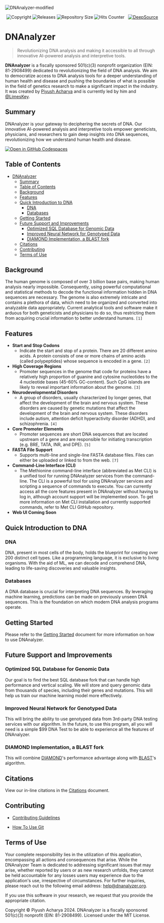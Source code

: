 ![DNAnalyzer-modified](https://user-images.githubusercontent.com/96280466/221687615-698969a1-8d39-4278-aa92-8f713625f165.png)


<p align=center><img src="https://img.shields.io/badge/copyright-2024-blue" alt="Copyright"> <img src="https://img.shields.io/github/v/release/VERISIMILITUDEX/DNAnalyzer" alt="Releases"> <img src="https://img.shields.io/github/repo-size/VerisimilitudeX/DNAnalyzer" alt="Repository Size"> <img src="https://hits.dwyl.com/verisimilitudeX/DNAnalyzer.svg?style=flat" alt="Hits Counter">  <img src="https://github.com/VerisimilitudeX/DNAnalyzer/actions/workflows/gradle.yml/badge.svg" alt=""> 
<a href="https://discord.gg/X3YCvGf2Ug"><img src="https://img.shields.io/discord/1033196198816915516" alt=""></a>
<a href="https://deepsource.io/gh/VerisimilitudeX/DNAnalyzer/?ref=repository-badge}"><img src="https://deepsource.io/gh/VerisimilitudeX/DNAnalyzer.svg/?label=active+issues&amp;show_trend=true&amp;token=9NBX3zsf0IZ3Nii3AApiX1Wa" alt="DeepSource" title="DeepSource"></a></p>

# DNAnalyzer

>Revolutionizing DNA analysis and making it accessible to all through innovative AI-powered analysis and interpretive tools.

<!--<a href="https://www.producthunt.com/posts/dnanalyzer?utm_source=badge-featured&utm_medium=badge&utm_souce=badge-dnanalyzer" target="_blank"><img src="https://api.producthunt.com/widgets/embed-image/v1/featured.svg?post_id=401710&theme=dark" alt="DNAnalyzer - Revolutionizing&#0032;AI&#0045;powered&#0032;accessible&#0032;DNA&#0032;analysis | Product Hunt" style="width: 250px; height: 54px;" width="250" height="54" /></a>-->

**DNAnalyzer** is a fiscally sponsored 501(c)(3) nonprofit organization (EIN: 81-2908499) dedicated to revolutionizing the field of DNA analysis. We aim to democratize access to DNA analysis tools for a deeper understanding of human health and disease and pushing the boundaries of what is possible in the field of genetics research to make a significant impact in the industry. It was created by [Piyush Acharya](github.com/VerisimilitudeX) and is currently led by him and [@LimesKey](github.com/LimesKey).

## Summary
DNAnalyzer is your gateway to deciphering the secrets of DNA. Our innovative AI-powered analysis and interpretive tools empower geneticists, physicians, and researchers to gain deep insights into DNA sequences, revolutionizing how we understand human health and disease.

[![Open in GitHub Codespaces](https://github.com/codespaces/badge.svg)](https://github.com/codespaces/new?hide_repo_select=true&ref=main&repo=519909104&machine=largePremiumLinux&location=WestUs&skip_quickstart=true&geo=UsWest)

## Table of Contents

- [DNAnalyzer](#dnanalyzer)
  - [Summary](#summary)
  - [Table of Contents](#table-of-contents)
  - [Background](#background)
  - [Features](#features)
  - [Quick Introduction to DNA](#quick-introduction-to-dna)
    - [DNA](#dna)
    - [Databases](#databases)
  - [Getting Started](#getting-started)
  - [Future Support and Improvements](#future-support-and-improvements)
    - [Optimized SQL Database for Genomic Data](#optimized-sql-database-for-genomic-data)
    - [Improved Neural Network for Genotyped Data](#improved-neural-network-for-genotyped-data)
    - [DIAMOND Implementation, a BLAST fork](#diamond-implementation-a-blast-fork)
  - [Citations](#citations)
  - [Contributing](#contributing)
  - [Terms of Use](#terms-of-use)


## <a name="background"></a>Background

The human genome is composed of over 3 billion base pairs, making human analysis nearly impossible. Consequently, using powerful computational and statistical methods to decode the functional information hidden in DNA sequences are necessary. The genome is also extremely intricate and contains a plethora of data, which need to be organized and converted into analyzable data appropriately. Current analytical tools and software make it arduous for both geneticists and physicians to do so, thus restricting them from acquiring crucial information to better understand humans. `[1]`

## <a name="features"></a>Features

* **Start and Stop Codons**
  * Indicate the start and stop of a protein. There are 20 different amino acids. A protein consists of one or more chains of amino acids (called polypeptides) whose sequence is encoded in a gene. `[2]`
* **High Coverage Regions**
  * Promoter sequences in the genome that code for proteins have a relatively high proportion of guanine and cytosine nucleotides to the 4 nucleotide bases (45-60% GC-content). Such CpG islands are likely to reveal important information about the genome. `[3]`
* **Neurodevelopmental Disorders**
  * A group of disorders, usually characterized by longer genes, that affect the development of the brain and nervous
                        system. These disorders are caused by genetic mutations that affect the development of the
                        brain and nervous system. These disorders include autism, attention deficit hyperactivity
                        disorder (ADHD), and schizophrenia. `[4]`
* **Core Promoter Elements**
  * Promoter sequences are short DNA sequences that are located upstream of a gene and are responsible for initiating transcription (e.g. BRE, TATA, INR, and DPE). `[5]`
* **FASTA File Support**
  * Supports multi-line and single-line FASTA database files. Files can either be uploaded or linked to from the web. `[7]`
* **Command-Line Interface (CLI)**
  * The Methionine command-line interface (abbreviated as Met CLI) is a unified tool for running DNAnalyzer services from the command-line. The CLI is a powerful tool for using DNAnalyzer services and scripting a sequence of commands to execute. You can currently access all the core features present in DNAnalyzer without having to log in, although account support will be implemented soon. To get more information on Met CLI installation and currently supported commands, refer to Met CLI GitHub repository.
* **Web UI Coming Soon**

## <a name="quick-introduction-to-dna"></a>Quick Introduction to DNA

### <a name="dna"></a>DNA

DNA, present in most cells of the body, holds the blueprint for creating over 200 distinct cell types. Like a programming language, it is exclusive to living organisms. With the aid of ML, we can decode and comprehend DNA, leading to life-saving discoveries and valuable insights.

### <a name="databases"></a>Databases

A DNA database is crucial for interpreting DNA sequences. By leveraging machine learning, predictions can be made on previously unseen DNA sequences. This is the foundation on which modern DNA analysis programs operate.

## <a name="getting-started"></a>Getting Started

Please refer to the [Getting Started](docs/getting-started.md) document for more information on how to use DNAnalyzer.

## Future Support and Improvements

### Optimized SQL Database for Genomic Data
 
Our goal is to find the best SQL database fork that can handle high performance and vertical scaling. We will store and query genomic data from thousands of species, including their genes and mutations. This will help us train our machine learning model more effectively.

### Improved Neural Network for Genotyped Data

This will bring the ability to use genotyped data from 3rd-party DNA testing services with our algorithm. In the future, to use this program, all you will need is a simple $99 DNA Test to be able to experience all the features of DNAnalyzer.

### DIAMOND Implementation, a BLAST fork

This will combine [DIAMOND](https://github.com/bbuchfink/diamond)'s performance advantage along with [BLAST](https://blast.ncbi.nlm.nih.gov/Blast.cgi")'s algorithm.

## Citations

View our in-line citations in the [Citations](docs/citations.md) document.

## Contributing

* [Contributing Guidelines](./docs/contributing/Contribution_Guidelines.md)

* [How To Use Git](./docs/contributing/CONTRIBUTING.md)

## Terms of Use

Your complete responsibility lies in the utilization of this application, encompassing all actions and consequences that arise. While the DNAnalyzer Team is dedicated to addressing significant issues that may arise, whether reported by users or as new research unfolds, they cannot be held accountable for any losses users may experience due to the application's use, irrespective of circumstances. For further inquiries, please reach out to the following email address: help@dnanalyzer.org.

If you use this software in your research, we request that you provide the appropriate citation.

Copyright © Piyush Acharya 2024. DNAnalyzer is a fiscally sponsored 501(c)(3) nonprofit (EIN: 81-2908499). Licensed under the MIT License.
